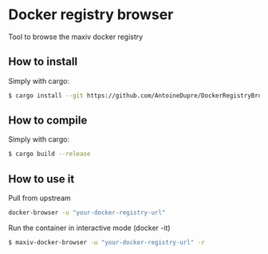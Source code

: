 # Docker registry browser

Tool to browse the maxiv docker registry

## How to install
Simply with cargo:
```bash
$ cargo install --git https://github.com/AntoineDupre/DockerRegistryBrowser.git
```

## How to compile
Simply with cargo:
```bash
$ cargo build --release
```

## How to use it
Pull from upstream
```bash
docker-browser -u "your-docker-registry-url"
```


Run the container in interactive mode (docker -it)
```bash
$ maxiv-docker-browser -u "your-docker-registry-url" -r
```

